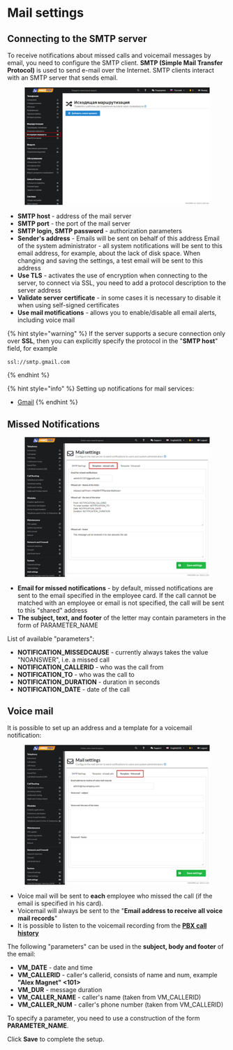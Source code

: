 # Mail settings

## Connecting to the SMTP server

To receive notifications about missed calls and voicemail messages by email, you need to configure the SMTP client. **SMTP (Simple Mail Transfer Protocol)** is used to send e-mail over the Internet. SMTP clients interact with an SMTP server that sends email.

<figure><img src="../../../.gitbook/assets/1.png" alt=""><figcaption></figcaption></figure>

* **SMTP host** - address of the mail server
* **SMTP port** - the port of the mail server
* **SMTP login, SMTP password** - authorization parameters&#x20;
* **Sender's address** - Emails will be sent on behalf of this address Email of the system administrator - all system notifications will be sent to this email address, for example, about the lack of disk space. When changing and saving the settings, a test email will be sent to this address&#x20;
* **Use TLS** - activates the use of encryption when connecting to the server, to connect via SSL, you need to add a protocol description to the server address&#x20;
* **Validate server certificate** - in some cases it is necessary to disable it when using self-signed certificates&#x20;
* **Use mail motifications** - allows you to enable/disable all email alerts, including voice mail

{% hint style="warning" %}
If the server supports a secure connection only over **SSL**, then you can explicitly specify the protocol in the "**SMTP host**" field, for example

```
ssl://smtp.gmail.com
```
{% endhint %}

{% hint style="info" %}
Setting up notifications for mail services:

* [Gmail](gmail.md)
{% endhint %}

## Missed Notifications

<figure><img src="../../../.gitbook/assets/2 (20).png" alt=""><figcaption></figcaption></figure>

* **Email for missed notifications** - by default, missed notifications are sent to the email specified in the employee card. If the call cannot be matched with an employee or email is not specified, the call will be sent to this "shared" address
* **The subject, text, and footer** of the letter may contain parameters in the form of PARAMETER\_NAME

List of available "parameters":

* **NOTIFICATION\_MISSEDCAUSE** - currently always takes the value "NOANSWER", i.e. a missed call
* **NOTIFICATION\_CALLERID** - who was the call from
* **NOTIFICATION\_TO** - who was the call to
* **NOTIFICATION\_DURATION** - duration in seconds&#x20;
* **NOTIFICATION\_DATE** - date of the call

## Voice mail

It is possible to set up an address and a template for a voicemail notification:

<figure><img src="../../../.gitbook/assets/3 (14).png" alt=""><figcaption></figcaption></figure>

* Voice mail will be sent to **each** employee who missed the call (if the email is specified in his card).&#x20;
* Voicemail will always be sent to the "**Email address to receive all voice mail records**"
* &#x20;It is possible to listen to the voicemail recording from the [**PBX call history**](../../telephony/extensions.md)

The following "parameters" can be used in the **subject, body and footer** of the email:

* **VM\_DATE** - date and time&#x20;
* **VM\_CALLERID** - caller's callerid, consists of name and num, example **"Alex Magnet" <101>**&#x20;
* **VM\_DUR** - message duration
* **VM\_CALLER\_NAME** - caller's name (taken from VM\_CALLERID)&#x20;
* **VM\_CALLER\_NUM** - caller's phone number (taken from VM\_CALLERID)

To specify a parameter, you need to use a construction of the form **PARAMETER\_NAME**.&#x20;

Click **Save** to complete the setup.
